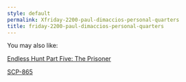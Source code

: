 ```yaml
---
style: default
permalink: Xfriday-2200-paul-dimaccios-personal-quarters
title: friday-2200-paul-dimaccios-personal-quarters
---
```

You may also like:

[Endless Hunt Part Five: The Prisoner](http://scp-wiki.net/ofanendlesshunt-partfive-theprisoner)

[SCP-865](http://scp-wiki.net/scp-865)

